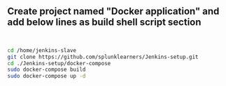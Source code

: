 ## Create project named "Docker application" and add below lines as build shell script section 
```sh


cd /home/jenkins-slave
git clone https://github.com/splunklearners/Jenkins-setup.git
cd ./Jenkins-setup/docker-compose
sudo docker-compose build
sudo docker-compose up -d



```



